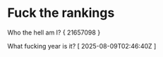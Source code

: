 # Fuck the rankings

Who the hell am I?
{ 21657098 }

What fucking year is it?
[ 2025-08-09T02:46:40Z ]
